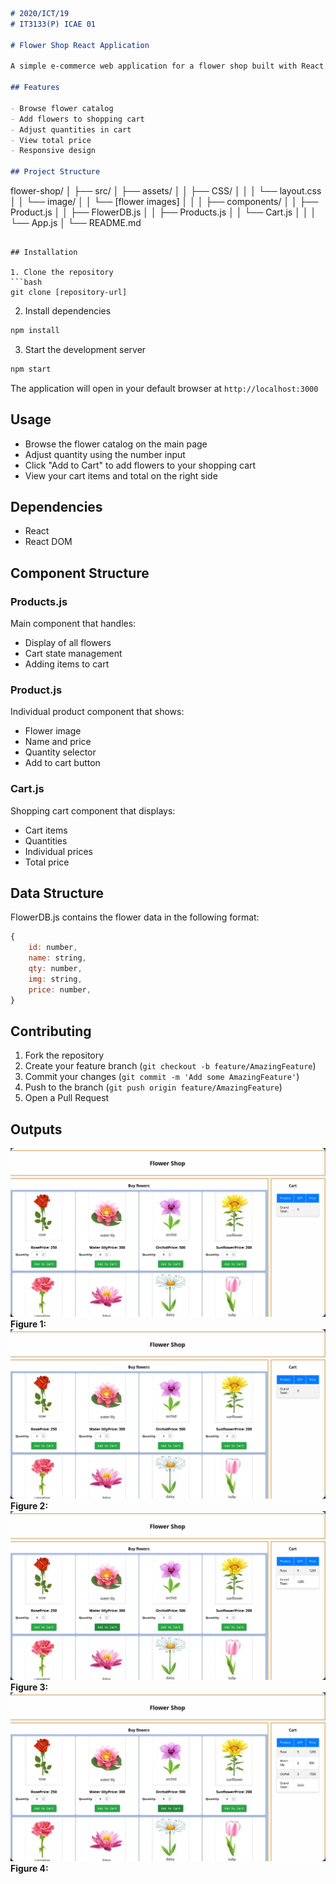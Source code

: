 ```markdown
# 2020/ICT/19
# IT3133(P) ICAE 01

# Flower Shop React Application

A simple e-commerce web application for a flower shop built with React. Users can browse flowers, add them to cart, and manage their shopping cart.

## Features

- Browse flower catalog
- Add flowers to shopping cart
- Adjust quantities in cart
- View total price
- Responsive design

## Project Structure

```
flower-shop/
│
├── src/
│   ├── assets/
│   │   ├── CSS/
│   │   │   └── layout.css
│   │   └── image/
│   │       └── [flower images]
│   │
│   ├── components/
│   │   ├── Product.js
│   │   ├── FlowerDB.js
│   │   ├── Products.js
│   │   └── Cart.js
│   │
│   └── App.js
│
└── README.md
```

## Installation

1. Clone the repository
```bash
git clone [repository-url]
```

2. Install dependencies
```bash
npm install
```

3. Start the development server
```bash
npm start
```

The application will open in your default browser at `http://localhost:3000`

## Usage

- Browse the flower catalog on the main page
- Adjust quantity using the number input
- Click "Add to Cart" to add flowers to your shopping cart
- View your cart items and total on the right side

## Dependencies

- React
- React DOM

## Component Structure

### Products.js
Main component that handles:
- Display of all flowers
- Cart state management
- Adding items to cart

### Product.js
Individual product component that shows:
- Flower image
- Name and price
- Quantity selector
- Add to cart button

### Cart.js
Shopping cart component that displays:
- Cart items
- Quantities
- Individual prices
- Total price

## Data Structure

FlowerDB.js contains the flower data in the following format:
```javascript
{
    id: number,
    name: string,
    qty: number,
    img: string,
    price: number,
}
```

## Contributing

1. Fork the repository
2. Create your feature branch (`git checkout -b feature/AmazingFeature`)
3. Commit your changes (`git commit -m 'Add some AmazingFeature'`)
4. Push to the branch (`git push origin feature/AmazingFeature`)
5. Open a Pull Request

## Outputs
![screenshot01](./docs/screenShots/Figure01.png)
**Figure 1:**
![screenshot02](./docs/screenShots/Figure02.png)
**Figure 2:**
![screenshot03](./docs/screenShots/Figure03.png)
**Figure 3:**
![screenshot04](./docs/screenShots/Figure04.png)
**Figure 4:**
```